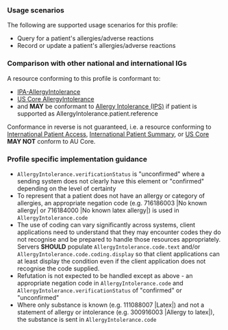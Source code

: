### Usage scenarios

The following are supported usage scenarios for this profile:

- Query for a patient's allergies/adverse reactions
- Record or update a patient's allergies/adverse reactions


### Comparison with other national and international IGs

A resource conforming to this profile is conformant to:
- [IPA-AllergyIntolerance](http://hl7.org/fhir/uv/ipa/StructureDefinition/ipa-allergyintolerance)
- [US Core AllergyIntolerance](http://hl7.org/fhir/us/core/StructureDefinition/us-core-allergyintolerance)
- and **MAY** be conformant to [Allergy Intolerance (IPS)](http://hl7.org/fhir/uv/ips/StructureDefinition/AllergyIntolerance-uv-ips) if patient is supported as AllergyIntolerance.patient.reference

Conformance in reverse is not guaranteed, i.e. a resource conforming to [International Patient Access](https://build.fhir.org/ig/HL7/fhir-ipa), [International Patient Summary](http://build.fhir.org/ig/HL7/fhir-ips), or [US Core](http://hl7.org/fhir/us/core) **MAY NOT** conform to AU Core.


### Profile specific implementation guidance
- `AllergyIntolerance.verificationStatus` is "unconfirmed" where a sending system does not clearly have this element or "confirmed" depending on the level of certainty
- To represent that a patient does not have an allergy or category of allergies, an appropriate negation code (e.g. 716186003 \|No known allergy\| or 716184000 \|No known latex allergy\|) is used in `AllergyIntolerance.code`
- The use of coding can vary significantly across systems, client applications need to understand that they may encounter codes they do not recognise and be prepared to handle those resources appropriately. Servers **SHOULD** populate `AllergyIntolerance.code.text` and/or `AllergyIntolerance.code.coding.display` so that client applications can at least display the condition even if the client application does not recognise the code supplied.
- Refutation is not expected to be handled except as above - an appropriate negation code in `AllergyIntolerance.code` and `AllergyIntolerance.verificationStatus` of "confirmed" or "unconfirmed"
- Where only substance is known (e.g. 111088007 \|Latex\|) and not a statement of allergy or intolerance (e.g. 300916003 \|Allergy to latex\|), the substance is sent in `AllergyIntolerance.code`
